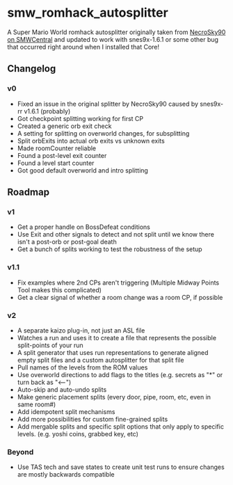 # smw_romhack_autosplitter

A Super Mario World romhack autosplitter originally taken from [NecroSky90 on SMWCentral](https://www.smwcentral.net/?p=section&a=details&id=28606) and updated to work with snes9x-1.6.1 or some other bug that occurred right around when I installed that Core!

## Changelog

### v0

- Fixed an issue in the original splitter by NecroSky90 caused by snes9x-rr v1.6.1 (probably)
- Got checkpoint splitting working for first CP
- Created a generic orb exit check
- A setting for splitting on overworld changes, for subsplitting
- Split orbExits into actual orb exits vs unknown exits
- Made roomCounter reliable
- Found a post-level exit counter
- Found a level start counter
- Got good default overworld and intro splitting

## Roadmap

### v1
- Get a proper handle on BossDefeat conditions
- Use Exit and other signals to detect and not split until we know there isn't a post-orb or post-goal death
- Get a bunch of splits working to test the robustness of the setup

### v1.1
- Fix examples where 2nd CPs aren't triggering (Multiple Midway Points Tool makes this complicated)
- Get a clear signal of whether a room change was a room CP, if possible

### v2
- A separate kaizo plug-in, not just an ASL file
- Watches a run and uses it to create a file that represents the possible split-points of your run
- A split generator that uses run representations to generate aligned empty split files and a custom autosplitter for that split file
- Pull names of the levels from the ROM values
- Use overworld directions to add flags to the titles (e.g. secrets as "*" or turn back as "<--")
- Auto-skip and auto-undo splits
- Make generic placement splits (every door, pipe, room, etc, even in same room#)
- Add idempotent split mechanisms
- Add more possibilities for custom fine-grained splits
- Add mergable splits and specific split options that only apply to specific levels. (e.g. yoshi coins, grabbed key, etc)

### Beyond
- Use TAS tech and save states to create unit test runs to ensure changes are mostly backwards compatible
